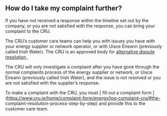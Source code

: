 ##  How do I take my complaint further?

If you have not received a response within the timeline set out by the
company, or you are not satisfied with the response, you can bring your
complaint to the CRU.

The CRU’s customer care teams can help you with issues you have with your
energy supplier or network operator, or with Uisce Éireann (previously called
Irish Water). The CRU is an approved body for [ alternative dispute resolution
](/en/consumer/how-to-complain/alternative-dispute-resolution/) .

The CRU will only investigate a complaint after you have gone through the
normal complaints process of the energy supplier or network, or Uisce Éireann
(previously called Irish Water), and the issue is not resolved or you are not
satisfied with the supplier’s response.

To make a complaint with the CRU, you must [ fill out a complaint form
](https://www.cru.ie/home/complaint-form/energy/log-complaint-cru/#the-
complaint-resolution-process-step-by-step) and provide this to the customer
care team.
